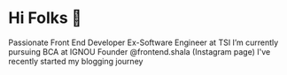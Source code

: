 # Hi Folks 👋

Passionate Front End Developer 
Ex-Software Engineer at TSI
I’m currently pursuing BCA at IGNOU
Founder @frontend.shala (Instagram page)
I've recently started my blogging journey

